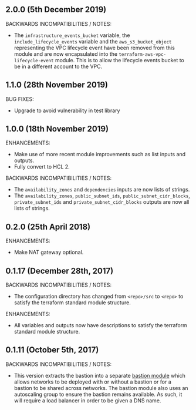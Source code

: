 ## 2.0.0 (5th December 2019)

BACKWARDS INCOMPATIBILITIES / NOTES:

* The `infrastructure_events_bucket` variable, the `include_lifecycle_events` 
  variable and the `aws_s3_bucket_object` representing the VPC lifecycle event 
  have been removed from this module and are now encapsulated into the 
  `terraform-aws-vpc-lifecycle-event` module. This is to allow the lifecycle 
  events bucket to be in a different account to the VPC.

## 1.1.0 (28th November 2019)

BUG FIXES:

* Upgrade to avoid vulnerability in test library

## 1.0.0 (18th November 2019)

ENHANCEMENTS:

* Make use of more recent module improvements such as list inputs and outputs.
* Fully convert to HCL 2.

BACKWARDS INCOMPATIBILITIES / NOTES:

* The `availability_zones` and `dependencies` inputs are now lists of strings.
* The `availability_zones`, `public_subnet_ids`, `public_subnet_cidr_blocks`,
  `private_subnet_ids` and `private_subnet_cidr_blocks` outputs are now all 
  lists of strings.

## 0.2.0 (25th April 2018)

ENHANCEMENTS:

* Make NAT gateway optional.

## 0.1.17 (December 28th, 2017)

BACKWARDS INCOMPATIBILITIES / NOTES:

* The configuration directory has changed from `<repo>/src` to `<repo>` to
  satisfy the terraform standard module structure.
  
ENHANCEMENTS:

* All variables and outputs now have descriptions to satisfy the terraform
  standard module structure. 

## 0.1.11 (October 5th, 2017)

BACKWARDS INCOMPATIBILITIES / NOTES:

* This version extracts the bastion into a separate 
  [bastion module](https://github.com/infrablocks/terraform-aws-bastion) which
  allows networks to be deployed with or without a bastion or for a bastion to
  be shared across networks. The bastion module also uses an autoscaling group
  to ensure the bastion remains available. As such, it will require a load
  balancer in order to be given a DNS name.
